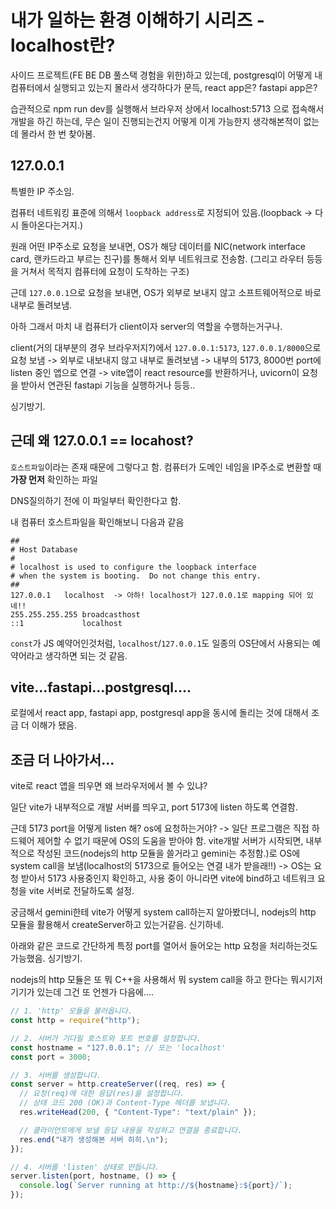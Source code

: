 # 내가 일하는 환경 이해하기 시리즈 - localhost란?

사이드 프로젝트(FE BE DB 풀스택 경험을 위한)하고 있는데, postgresql이 어떻게 내 컴퓨터에서 실행되고 있는지 몰라서 생각하다가 문득, react app은? fastapi app은?

습관적으로 npm run dev를 실행해서 브라우저 상에서 localhost:5713 으로 접속해서 개발을 하긴 하는데, 무슨 일이 진행되는건지 어떻게 이게 가능한지 생각해본적이 없는데 몰라서 한 번 찾아봄.

## 127.0.0.1

특별한 IP 주소임.

컴퓨터 네트워킹 표준에 의해서 `loopback address`로 지정되어 있음.(loopback -> 다시 돌아온다는거지.)

원래 어떤 IP주소로 요청을 보내면, OS가 해당 데이터를 NIC(network interface card, 랜카드라고 부르는 친구)를 통해서 외부 네트워크로 전송함. (그리고 라우터 등등을 거쳐서 목적지 컴퓨터에 요청이 도착하는 구조)

근데 `127.0.0.1`으로 요청을 보내면, OS가 외부로 보내지 않고 소프트웨어적으로 바로 내부로 돌려보냄.

아하 그래서 마치 내 컴퓨터가 client이자 server의 역할을 수행하는거구나.

client(거의 대부분의 경우 브라우저지?)에서 `127.0.0.1:5173`, `127.0.0.1/8000`으로 요청 보냄 -> 외부로 내보내지 않고 내부로 돌려보냄 -> 내부의 5173, 8000번 port에 listen 중인 앱으로 연결 -> vite앱이 react resource를 반환하거나, uvicorn이 요청을 받아서 연관된 fastapi 기능을 실행하거나 등등..

싱기방기.

## 근데 왜 127.0.0.1 == locahost?

`호스트파일`이라는 존재 때문에 그렇다고 함. 컴퓨터가 도메인 네임을 IP주소로 변환할 때 **가장 먼저** 확인하는 파일

DNS질의하기 전에 이 파일부터 확인한다고 함.

내 컴퓨터 호스트파일을 확인해보니 다음과 같음

```
##
# Host Database
#
# localhost is used to configure the loopback interface
# when the system is booting.  Do not change this entry.
##
127.0.0.1	localhost  -> 아하! localhost가 127.0.0.1로 mapping 되어 있네!!
255.255.255.255	broadcasthost
::1             localhost
```

`const`가 JS 예약어인것처럼, `localhost`/`127.0.0.1`도 일종의 OS단에서 사용되는 예약어라고 생각하면 되는 것 같음.

## vite...fastapi...postgresql....

로컬에서 react app, fastapi app, postgresql app을 동시에 돌리는 것에 대해서 조금 더 이해가 됐음.

## 조금 더 나아가서...

vite로 react 앱을 띄우면 왜 브라우저에서 볼 수 있냐?

일단 vite가 내부적으로 개발 서버를 띄우고, port 5173에 listen 하도록 연결함.

근데 5173 port을 어떻게 listen 해? os에 요청하는거야?
-> 일단 프로그램은 직접 하드웨어 제어할 수 없기 때문에 OS의 도움을 받아야 함. vite개발 서버가 시작되면, 내부적으로 작성된 코드(nodejs의 http 모듈을 쓸거라고 gemini는 추정함.)로 OS에 system call을 보냄(localhost의 5173으로 들어오는 연결 내가 받을래!!) -> OS는 요청 받아서 5173 사용중인지 확인하고, 사용 중이 아니라면 vite에 bind하고 네트워크 요청을 vite 서버로 전달하도록 설정.

궁금해서 gemini한테 vite가 어떻게 system call하는지 알아봤더니, nodejs의 http 모듈을 활용해서 createServer하고 있는거같음. 신기하네.

아래와 같은 코드로 간단하게 특정 port를 열어서 들어오는 http 요청을 처리하는것도 가능했음. 싱기방기.

nodejs의 http 모듈은 또 뭐 C++을 사용해서 뭐 system call을 하고 한다는 뭐시기저기기가 있는데 그건 또 언젠가 다음에....

```javascript
// 1. 'http' 모듈을 불러옵니다.
const http = require("http");

// 2. 서버가 기다릴 호스트와 포트 번호를 설정합니다.
const hostname = "127.0.0.1"; // 또는 'localhost'
const port = 3000;

// 3. 서버를 생성합니다.
const server = http.createServer((req, res) => {
  // 요청(req)에 대한 응답(res)을 설정합니다.
  // 상태 코드 200 (OK)과 Content-Type 헤더를 보냅니다.
  res.writeHead(200, { "Content-Type": "text/plain" });

  // 클라이언트에게 보낼 응답 내용을 작성하고 연결을 종료합니다.
  res.end("내가 생성해본 서버 히히.\n");
});

// 4. 서버를 'listen' 상태로 만듭니다.
server.listen(port, hostname, () => {
  console.log(`Server running at http://${hostname}:${port}/`);
});
```
